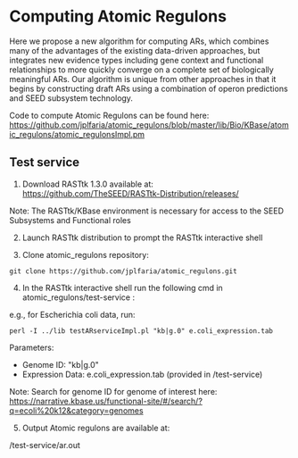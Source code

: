 Computing Atomic Regulons
===============

Here we propose a new algorithm for computing ARs, which combines many of the advantages of the existing data-driven approaches, but integrates new evidence types including gene context and functional relationships to more quickly converge on a complete set of biologically meaningful ARs. Our algorithm is unique from other approaches in that it begins by constructing draft ARs using a combination of operon predictions and SEED subsystem technology.

Code to compute Atomic Regulons can be found here: https://github.com/jplfaria/atomic_regulons/blob/master/lib/Bio/KBase/atomic_regulons/atomic_regulonsImpl.pm


Test service
-------------

1) Download RASTtk 1.3.0 available at: https://github.com/TheSEED/RASTtk-Distribution/releases/

Note: 
The RASTtk/KBase environment is necessary for access to the SEED Subsystems and Functional roles

2) Launch RASTtk distribution to prompt the RASTtk interactive shell

3) Clone atomic_regulons repository:

```
git clone https://github.com/jplfaria/atomic_regulons.git
```

4) In the RASTtk interactive shell run the following cmd in atomic_regulons/test-service : 

e.g., for Escherichia coli data, run:

```
perl -I ../lib testARserviceImpl.pl "kb|g.0" e.coli_expression.tab
```

Parameters:
- Genome ID: "kb|g.0"
- Expression Data: e.coli_expression.tab (provided in /test-service)

Note:
Search for genome ID for genome of interest here: https://narrative.kbase.us/functional-site/#/search/?q=ecoli%20k12&category=genomes

5) Output Atomic regulons are available at:

/test-service/ar.out